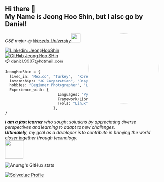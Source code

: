 <h2> Hi there 👋 <br>My Name is Jeong Hoo Shin, but I also go by Daniel!</h2>
<img align='right' src="https://i.ibb.co/NnmTtk2/IMG-9453.jpg" width="230" style="border-radius:50%">
<p><em>CSE major @ <a href="https://www.waseda.jp/top/en/">Waseda University</a><img src="https://media1.giphy.com/media/yJiZ3DRDM2sgLwfFoJ/200w.gif" width="30">

</em></p>

[![Linkedin: JeongHooShin](https://img.shields.io/badge/-JeongHooShin-blue?style=flat-square&logo=Linkedin&logoColor=white&link=https://www.linkedin.com/in/thaianebraga/)](https://www.linkedin.com/in/jeong-hoo-shin-572951227/)
[![GitHub Jeong Hoo SHin](https://img.shields.io/github/followers/9907daniel?label=follow&style=social)](https://github.com/9907daniel)
<br> 📫 daniel.9907@hotmail.com

```python
JeongHooShin = {
  lived_in: "Mexico", "Turkey",  "Korea", "Japan"
  internships: "JG Corporation", "Rapyuta Robotics",
  hobbies: "Beginner Photographer", "Leetcode(?)", "Netflix"
  Experience_with: {
                        Languages: "Python", "HTML", "CSS", "Java"
                        Framework/Libraries: "Django", "Django REST framework", "Spring Framework", "Spring Boot"
                        Tools: "Linux", "Postman", "AWS", "Docker", "Git", "Raspberry Pi", "Grafana", "Google Cloud Platform", "HTTP requests", "REST APIs"
                      },
}
```


<em><b>I am a fast learner</b>  who sought solutions by appreciating diverse perspectives and learning to adapt to new challenges. <br><b>Ultimately</b>, my goal as a developer is to contribute in bringing the world closer together through technology. </em><br>
<img src="https://upload.wikimedia.org/wikipedia/commons/thumb/7/7f/Rotating_earth_animated_transparent.gif/220px-Rotating_earth_animated_transparent.gif" width="60"> 

![Anurag's GitHub stats](https://github-readme-stats.vercel.app/api?username=9907daniel&show_icons=true&theme=radical)

[![Solved.ac Profile](http://mazassumnida.wtf/api/v2/generate_badge?boj=9907daniel)](https://www.acmicpc.net/user/9907daniel)
